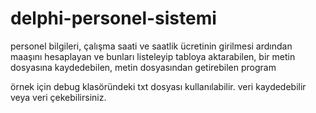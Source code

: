 # delphi-personel-sistemi
personel bilgileri, çalışma saati ve saatlik ücretinin girilmesi ardından maaşını hesaplayan ve bunları listeleyip tabloya aktarabilen, bir metin dosyasına kaydedebilen, metin dosyasından getirebilen program

örnek için debug klasöründeki txt dosyası kullanılabilir. veri kaydedebilir veya veri çekebilirsiniz.
